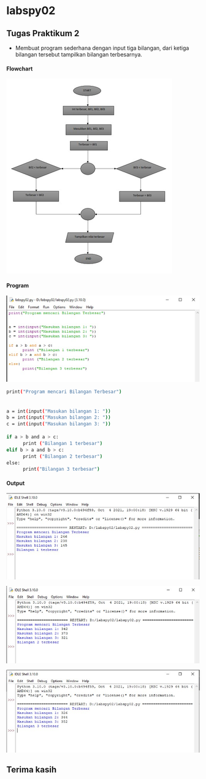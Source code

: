 # labspy02
## Tugas Praktikum 2
- Membuat program sederhana dengan input tiga bilangan, dari ketiga bilangan tersebut tampilkan bilangan terbesarnya. 

#### Flowchart
![Gambar1](screenshots/ss1.jpg)

#### Program
![Gambar2](screenshots/ss2.jpg)

```bash
print("Program mencari Bilangan Terbesar")


a = int(input("Masukan bilangan 1: "))
b = int(input("Masukan bilangan 2: "))
c = int(input("Masukan bilangan 3: "))

if a > b and a > c:
      print ("Bilangan 1 terbesar")
elif b > a and b > c:
      print ("Bilangan 2 terbesar")
else:
      print("Bilangan 3 terbesar")
```

#### Output
![Gambar3](screenshots/ss3.jpg)

![Gambar4](screenshots/ss4.jpg)

![gambar5](screenshots/ss5.jpg)



## Terima kasih